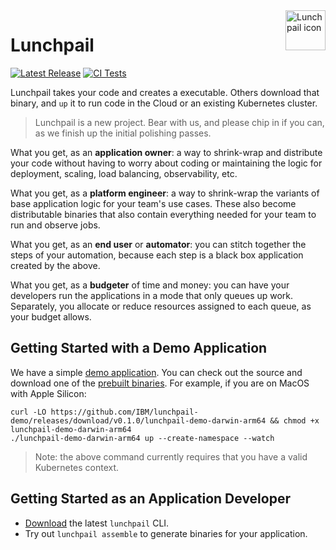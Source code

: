<image align="right" alt="Lunchpail icon" src="docs/lunchpail.png" title="Lunchpail" width="64">

# Lunchpail

<a href="https://github.com/IBM/lunchpail/releases"><img src="https://img.shields.io/github/release/IBM/lunchpail.svg" alt="Latest Release"></a>
[![CI Tests](https://github.com/IBM/lunchpail/actions/workflows/actions.yml/badge.svg)](https://github.com/IBM/lunchpail/actions/workflows/actions.yml)

Lunchpail takes your code and creates a executable. Others download
that binary, and `up` it to run code in the Cloud or an existing
Kubernetes cluster.

> Lunchpail is a new project. Bear with us, and please chip in if you
> can, as we finish up the initial polishing passes.

What you get, as an **application owner**: a way to shrink-wrap and
distribute your code without having to worry about coding or
maintaining the logic for deployment, scaling, load balancing,
observability, etc.

What you get, as a **platform engineer**: a way to shrink-wrap the
variants of base application logic for your team's use cases. These
also become distributable binaries that also contain everything needed
for your team to run and observe jobs.

What you get, as an **end user** or **automator**: you can stitch
together the steps of your automation, because each step is a black
box application created by the above.

What you get, as a **budgeter** of time and money: you can have your
developers run the applications in a mode that only queues up work.
Separately, you allocate or reduce resources assigned to each queue,
as your budget allows.

## Getting Started with a Demo Application

We have a simple [demo
application](https://github.com/IBM/lunchpail-demo). You can check out
the source and download one of the [prebuilt
binaries](https://github.com/IBM/lunchpail-demo/releases). For
example, if you are on MacOS with Apple Silicon:

```shell
curl -LO https://github.com/IBM/lunchpail-demo/releases/download/v0.1.0/lunchpail-demo-darwin-arm64 && chmod +x lunchpail-demo-darwin-arm64
./lunchpail-demo-darwin-arm64 up --create-namespace --watch
```

> Note: the above command currently requires that you have a valid
> Kubernetes context.

## Getting Started as an Application Developer

- [Download](https://github.com/IBM/lunchpail/releases/latest) the latest `lunchpail` CLI.
- Try out `lunchpail assemble` to generate binaries for your application.
